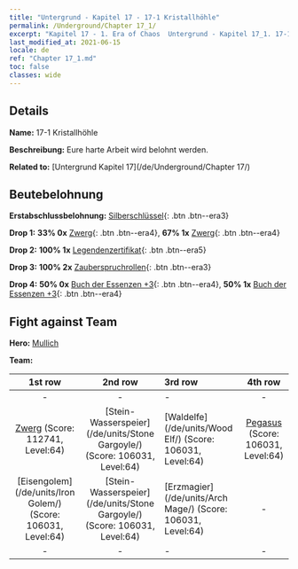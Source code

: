 ```yaml
---
title: "Untergrund - Kapitel 17 - 17-1 Kristallhöhle"
permalink: /Underground/Chapter 17_1/
excerpt: "Kapitel 17 - 1. Era of Chaos  Untergrund - Kapitel 17_1. 17-1 Kristallhöhle"
last_modified_at: 2021-06-15
locale: de
ref: "Chapter 17_1.md"
toc: false
classes: wide
---
```


## Details

 **Name:** 17-1 Kristallhöhle

 **Beschreibung:** Eure harte Arbeit wird belohnt werden.

 **Related to:** [Untergrund Kapitel 17](/de/Underground/Chapter 17/)

## Beutebelohnung

 **Erstabschlussbelohnung:** [Silberschlüssel](/ItemsDE/con_693/){: .btn .btn--era3}

 **Drop 1:** **33% 0x** [Zwerg](/ItemsDE/unt_200/){: .btn .btn--era4}, **67% 1x** [Zwerg](/ItemsDE/unt_200/){: .btn .btn--era4}

 **Drop 2:** **100% 1x** [Legendenzertifikat](/ItemsDE/mat_67/){: .btn .btn--era5}

 **Drop 3:** **100% 2x** [Zauberspruchrollen](/ItemsDE/con_694/){: .btn .btn--era3}

 **Drop 4:** **50% 0x** [Buch der Essenzen +3](/ItemsDE/mat_60/){: .btn .btn--era4}, **50% 1x** [Buch der Essenzen +3](/ItemsDE/mat_60/){: .btn .btn--era4}


## Fight against Team
 **Hero:** [Mullich](/de/heroes/Mullich/)

 **Team:**


  | 1st row | 2nd row | 3rd row | 4th row |
  |:----:|:----:|:----|:----:|
  | - | - | - | - |
  | [Zwerg](/de/units/Dwarf/) (Score: 112741, Level:64)  | [Stein-Wasserspeier](/de/units/Stone Gargoyle/) (Score: 106031, Level:64)  | [Waldelfe](/de/units/Wood Elf/) (Score: 106031, Level:64)  | [Pegasus](/de/units/Pegasus/) (Score: 106031, Level:64)  |
  | [Eisengolem](/de/units/Iron Golem/) (Score: 106031, Level:64)  | [Stein-Wasserspeier](/de/units/Stone Gargoyle/) (Score: 106031, Level:64)  | [Erzmagier](/de/units/Arch Mage/) (Score: 106031, Level:64)  | - |
  | - | - | - | - |


